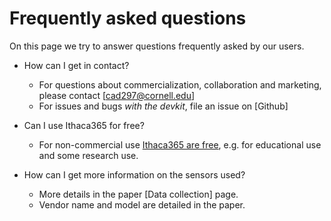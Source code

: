 # Frequently asked questions
On this page we try to answer questions frequently asked by our users.

- How can I get in contact?
    - For questions about commercialization, collaboration and marketing, please contact [cad297@cornell.edu]
    - For issues and bugs *with the devkit*, file an issue on [Github]
    
- Can I use Ithaca365 for free?
    - For non-commercial use [Ithaca365 are free](), e.g. for educational use and some research use.
 
- How can I get more information on the sensors used?
    - More details in the paper [Data collection] page.
    - Vendor name and model  are detailed in the paper. 